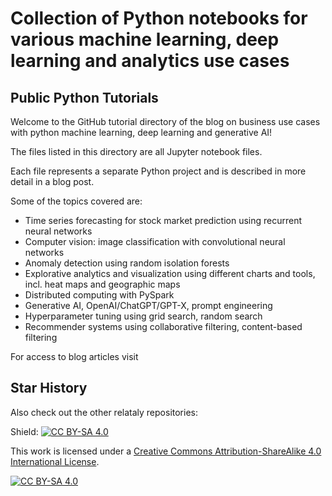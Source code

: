 # Collection of Python notebooks for various machine learning, deep learning and analytics use cases

## Public Python Tutorials

Welcome to the GitHub tutorial directory of the blog on business use cases with python machine learning, deep learning and generative AI!

The files listed in this directory are all Jupyter notebook files.

Each file represents a separate Python project and is described in more detail in a blog post.

Some of the topics covered are:

- Time series forecasting for stock market prediction using recurrent neural networks
- Computer vision: image classification with convolutional neural networks
- Anomaly detection using random isolation forests
- Explorative analytics and visualization using different charts and tools, incl. heat maps and geographic maps
- Distributed computing with PySpark
- Generative AI, OpenAI/ChatGPT/GPT-X, prompt engineering
- Hyperparameter tuning using grid search, random search
- Recommender systems using collaborative filtering, content-based filtering

For access to blog articles visit

## Star History

Also check out the other relataly repositories:

Shield: [![CC BY-SA 4.0][cc-by-sa-shield]][cc-by-sa]

This work is licensed under a
[Creative Commons Attribution-ShareAlike 4.0 International License][cc-by-sa].

[![CC BY-SA 4.0][cc-by-sa-image]][cc-by-sa]

[cc-by-sa]: http://creativecommons.org/licenses/by-sa/4.0/
[cc-by-sa-image]: https://licensebuttons.net/l/by-sa/4.0/88x31.png
[cc-by-sa-shield]: https://img.shields.io/badge/License-CC%20BY--SA%204.0-lightgrey.svg
